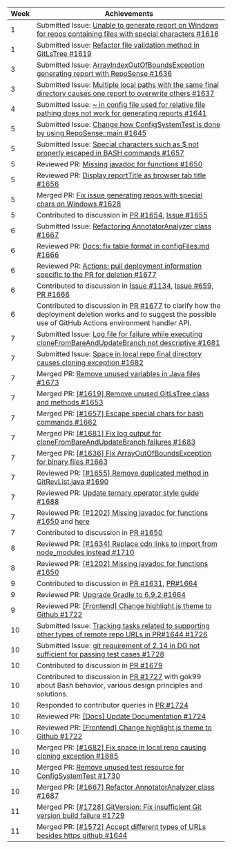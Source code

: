 | Week | Achievements                                                                                                                                                                                                                                                                                       |
|------|------------------------------------------------------------------------------------------------------------------------------------------------------------------------------------------------------------------------------------------------------------------------------------------------------|
| 1    | Submitted Issue: [Unable to generate report on Windows for repos containing files with special characters #1616](https://github.com/reposense/RepoSense/issues/1616)                                                                                                                                  |
| 1    | Submitted Issue: [Refactor file validation method in GitLsTree #1619](https://github.com/reposense/RepoSense/issues/1619)                                                                                                                                                                             |
| 3    | Submitted Issue: [ArrayIndexOutOfBoundsException generating report with RepoSense #1636](https://github.com/reposense/RepoSense/issues/1636)                                                                                                                                                          |
| 3    | Submitted Issue: [Multiple local paths with the same final directory causes one report to overwrite others #1637](https://github.com/reposense/RepoSense/issues/1637)                                                                                                                                 |
| 4    | Submitted Issue: [~ in config file used for relative file pathing does not work for generating reports #1641](https://github.com/reposense/RepoSense/issues/1641)                                                                                                                                     |
| 5    | Submitted Issue: [Change how ConfigSystemTest is done by using RepoSense::main #1645](https://github.com/reposense/RepoSense/issues/1645)                                                                                                                                                             |
| 5    | Submitted Issue: [Special characters such as $ not properly escaped in BASH commands #1657](https://github.com/reposense/RepoSense/issues/1657)                                                                                                                                                       |
| 5    | Reviewed PR: [Missing javadoc for functions #1650](https://github.com/reposense/RepoSense/pull/1650#pullrequestreview-877616273)                                                                                                                                                                      |
| 5    | Reviewed PR: [Display reportTitle as browser tab title #1656](https://github.com/reposense/RepoSense/pull/1656#pullrequestreview-880847209)                                                                                                                                                           |
| 5    | Merged PR: [Fix issue generating repos with special chars on Windows #1628](https://github.com/reposense/RepoSense/pull/1628)                                                                                                                                                                         |
| 5    | Contributed to discussion in [PR #1654](https://github.com/reposense/RepoSense/pull/1654#issuecomment-1036157559), [Issue #1655](https://github.com/reposense/RepoSense/issues/1655#issuecomment-1036938301)                                                                                          |
| 6    | Submitted Issue: [Refactoring AnnotatorAnalyzer class #1667](https://github.com/reposense/RepoSense/issues/1667)                                                                                                                                                                                      |
| 6    | Reviewed PR: [Docs: fix table format in configFiles.md #1666](https://github.com/reposense/RepoSense/pull/1666#pullrequestreview-881391396)                                                                                                                                                           |
| 6    | Reviewed PR: [Actions: pull deployment information specific to the PR for deletion #1677](https://github.com/reposense/RepoSense/pull/1677#pullrequestreview-885359189)                                                                                                                               |
| 6    | Contributed to discussion in [Issue #1134](https://github.com/reposense/RepoSense/issues/1134#issuecomment-1038158111), [Issue #659](https://github.com/reposense/RepoSense/issues/659#issuecomment-1038369064), [PR #1666](https://github.com/reposense/RepoSense/pull/1666#issuecomment-1041143655) |
| 6    | Contributed to discussion in [PR #1677](https://github.com/reposense/RepoSense/pull/1677#issuecomment-1042768179) to clarify how the deployment deletion works and to suggest the possible use of GitHub Actions environment handler API.                                                             |
| 7    | Submitted Issue: [Log file for failure while executing cloneFromBareAndUpdateBranch not descriptive #1681](https://github.com/reposense/RepoSense/issues/1681)                                                                                                                                        |
| 7    | Submitted Issue: [Space in local repo final directory causes cloning exception #1682](https://github.com/reposense/RepoSense/issues/1682)                                                                                                                                                             |
| 7    | Merged PR: [Remove unused variables in Java files #1673](https://github.com/reposense/RepoSense/pull/1673)                                                                                                                                                                                            |
| 7    | Merged PR: [[#1619] Remove unused GitLsTree class and methods #1653](https://github.com/reposense/RepoSense/pull/1653)                                                                                                                                                                                |
| 7    | Merged PR: [[#1657] Escape special chars for bash commands #1662](https://github.com/reposense/RepoSense/pull/1662)                                                                                                                                                                                   |
| 7    | Merged PR: [[#1681] Fix log output for cloneFromBareAndUpdateBranch failures #1683](https://github.com/reposense/RepoSense/pull/1683)                                                                                                                                                                 |
| 7    | Merged PR: [[#1636] Fix ArrayOutOfBoundsException for binary files #1663](https://github.com/reposense/RepoSense/pull/1663)                                                                                                                                                                           |
| 7    | Reviewed PR: [[#1655] Remove duplicated method in GitRevList.java #1690](https://github.com/reposense/RepoSense/pull/1690#pullrequestreview-894633039)                                                                                                                                                |
| 7    | Reviewed PR: [Update ternary operator style guide #1688](https://github.com/reposense/RepoSense/pull/1688#pullrequestreview-894635332)                                                                                                                                                                |
| 7    | Reviewed PR: [[#1202] Missing javadoc for functions #1650](https://github.com/reposense/RepoSense/pull/1650#pullrequestreview-894434498) and [here](https://github.com/reposense/RepoSense/pull/1650#pullrequestreview-894644899)                                                                     |
| 7    | Contributed to discussion in [PR #1650](https://github.com/reposense/RepoSense/pull/1650#issuecomment-1052489829)                                                                                                                                                                                     |
| 8    | Reviewed PR: [[#1634] Replace cdn links to import from node_modules instead #1710](https://github.com/reposense/RepoSense/pull/1710#pullrequestreview-906770328)                                                                                                                                      |
| 8    | Reviewed PR: [[#1202] Missing javadoc for functions #1650](https://github.com/reposense/RepoSense/pull/1650#pullrequestreview-905889426)                                                                                                                                                              |
| 9    | Contributed to discussion in [PR #1631](https://github.com/reposense/RepoSense/pull/1631#discussion_r825565735), [PR#1664](https://github.com/reposense/RepoSense/pull/1664#issuecomment-1072480097)                                                                                                  |
| 9    | Reviewed PR: [Upgrade Gradle to 6.9.2 #1664](https://github.com/reposense/RepoSense/pull/1664#pullrequestreview-908318382)                                                                                                                                                                            |
| 9    | Reviewed PR: [[Frontend] Change highlight.js theme to Github #1722](https://github.com/reposense/RepoSense/pull/1722#pullrequestreview-914315051)                                                                                                                                                     |
| 10   | Submitted Issue: [Tracking tasks related to supporting other types of remote repo URLs in PR#1644 #1726](https://github.com/reposense/RepoSense/issues/1726)                                                                                                                                   |
| 10   | Submitted Issue: [git requirement of 2.14 in DG not sufficient for passing test cases #1728](https://github.com/reposense/RepoSense/issues/1728)                                                                                                                                                |
| 10   | Contributed to discussion in [PR #1679](https://github.com/reposense/RepoSense/pull/1679#issuecomment-1074133879)                                                                                                                                                                                |
| 10   | Contributed to discussion in [PR #1727](https://github.com/reposense/RepoSense/pull/1727#discussion_r835850886) with gok99 about Bash behavior, various design principles and solutions. |
| 10   | Responded to contributor queries in [PR #1724](https://github.com/reposense/RepoSense/pull/1724#issuecomment-1076209607) |
| 10   | Reviewed PR: [[Docs] Update Documentation #1724](https://github.com/reposense/RepoSense/pull/1724#pullrequestreview-921974472)    |
| 10   | Reviewed PR: [[Frontend] Change highlight.js theme to Github #1722](https://github.com/reposense/RepoSense/pull/1722#pullrequestreview-922423287)    |
| 10   | Merged PR: [[#1682] Fix space in local repo causing cloning exception #1685](https://github.com/reposense/RepoSense/pull/1685)     |
| 10   | Merged PR: [Remove unused test resource for ConfigSystemTest #1730](https://github.com/reposense/RepoSense/pull/1730)               |
| 10   | Merged PR: [[#1667] Refactor AnnotatorAnalyzer class #1687](https://github.com/reposense/RepoSense/pull/1687)                        |
| 11   | Merged PR: [[#1728] GitVersion: Fix insufficient Git version build failure #1729](https://github.com/reposense/RepoSense/pull/1729)   |
| 11   | Merged PR: [[#1572] Accept different types of URLs besides https github #1644](https://github.com/reposense/RepoSense/pull/1644)       |

